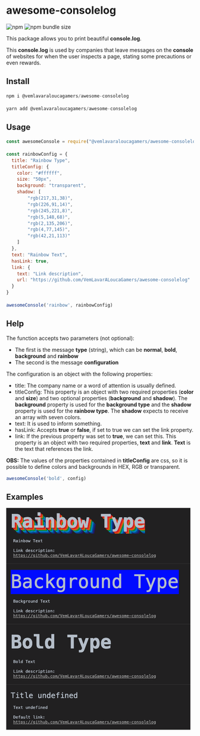# awesome-consolelog

![npm](https://img.shields.io/npm/v/@vemlavaraloucagamers/awesome-consolelog)
![npm bundle size](https://img.shields.io/bundlephobia/min/@vemlavaraloucagamers/awesome-consolelog)

This package allows you to print beautiful **console.log**.

This **console.log** is used by companies that leave messages on the **console** of websites for when the user inspects a page, stating some precautions or even rewards.

## Install
```js
npm i @vemlavaraloucagamers/awesome-consolelog

yarn add @vemlavaraloucagamers/awesome-consolelog
```

## Usage
```js
const awesomeConsole = require("@vemlavaraloucagamers/awesome-consolelog");

const rainbowConfig = {
  title: "Rainbow Type",
  titleConfig: {
  	color: "#ffffff",
  	size: "50px",
  	background: "transparent",
  	shadow: [
    	"rgb(217,31,38)",
    	"rgb(226,91,14)",
    	"rgb(245,221,8)",
    	"rgb(5,148,68)",
    	"rgb(2,135,206)",
    	"rgb(4,77,145)",
    	"rgb(42,21,113)"
  	]
  },
  text: "Rainbow Text",
  hasLink: true,
  link: {
    text: "Link description",
    url: "https://github.com/VemLavarALoucaGamers/awesome-consolelog"
  }
}

awesomeConsole('rainbow', rainbowConfig)
```


## Help

The function accepts two parameters (not optional):

- The first is the message **type** (string), which can be **normal**, **bold**, **background** and **rainbow**
- The second is the message **configuration**

The configuration is an object with the following properties:

- title: The company name or a word of attention is usually defined.
- titleConfig: This property is an object with two required properties (**color** and **size**) and two optional properties (**background** and **shadow**). The **background** property is used for the **background type** and the **shadow** property is used for the **rainbow type**. The **shadow** expects to receive an array with seven colors.
- text: It is used to inform something.
- hasLink: Accepts **true** or **false**, if set to true we can set the link property.
- link: If the previous property was set to **true**, we can set this. This property is an object with two required properties, **text** and **link**. **Text** is the text that references the link.

**OBS:** The values of the properties contained in **titleConfig** are css, so it is possible to define colors and backgrounds in HEX, RGB or transparent.


```js
awesomeConsole('bold', config)
```


## Examples
![Examples](assets/examples.png "Examples")